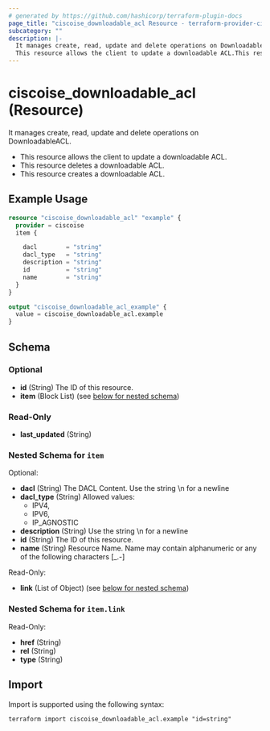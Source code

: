 ```yaml
---
# generated by https://github.com/hashicorp/terraform-plugin-docs
page_title: "ciscoise_downloadable_acl Resource - terraform-provider-ciscoise"
subcategory: ""
description: |-
  It manages create, read, update and delete operations on DownloadableACL.
  This resource allows the client to update a downloadable ACL.This resource deletes a downloadable ACL.This resource creates a downloadable ACL.
---
```


# ciscoise_downloadable_acl (Resource)

It manages create, read, update and delete operations on DownloadableACL.
  
  - This resource allows the client to update a downloadable ACL.
  - This resource deletes a downloadable ACL.
  - This resource creates a downloadable ACL.

## Example Usage

```terraform
resource "ciscoise_downloadable_acl" "example" {
  provider = ciscoise
  item {

    dacl        = "string"
    dacl_type   = "string"
    description = "string"
    id          = "string"
    name        = "string"
  }
}

output "ciscoise_downloadable_acl_example" {
  value = ciscoise_downloadable_acl.example
}
```

<!-- schema generated by tfplugindocs -->
## Schema

### Optional

- **id** (String) The ID of this resource.
- **item** (Block List) (see [below for nested schema](#nestedblock--item))

### Read-Only

- **last_updated** (String)

<a id="nestedblock--item"></a>
### Nested Schema for `item`

Optional:

- **dacl** (String) The DACL Content. Use the string \\n for a newline
- **dacl_type** (String) Allowed values:
  - IPV4,
  - IPV6,
  - IP_AGNOSTIC
- **description** (String) Use the string \\n for a newline
- **id** (String) The ID of this resource.
- **name** (String) Resource Name. Name may contain alphanumeric or any of the following characters [_.-]

Read-Only:

- **link** (List of Object) (see [below for nested schema](#nestedatt--item--link))

<a id="nestedatt--item--link"></a>
### Nested Schema for `item.link`

Read-Only:

- **href** (String)
- **rel** (String)
- **type** (String)

## Import

Import is supported using the following syntax:

```shell
terraform import ciscoise_downloadable_acl.example "id=string"
```
